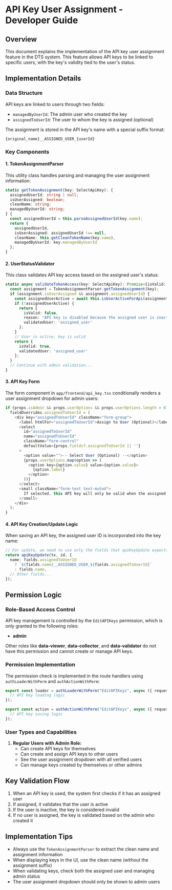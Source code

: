 # API Key User Assignment - Developer Guide

## Overview

This document explains the implementation of the API key user assignment feature in the DTS system. This feature allows API keys to be linked to specific users, with the key's validity tied to the user's status.

## Implementation Details

### Data Structure

API keys are linked to users through two fields:
- `managedByUserId`: The admin user who created the key
- `assignedToUserId`: The user to whom the key is assigned (optional)

The assignment is stored in the API key's name with a special suffix format:
```
{original_name}__ASSIGNED_USER_{userId}
```

### Key Components

#### 1. TokenAssignmentParser

This utility class handles parsing and managing the user assignment information:

```typescript
static getTokenAssignment(key: SelectApiKey): {
  assignedUserId: string | null;
  isUserAssigned: boolean;
  cleanName: string;
  managedByUserId: string;
} {
  const assignedUserId = this.parseAssignedUserId(key.name);
  return {
    assignedUserId,
    isUserAssigned: assignedUserId !== null,
    cleanName: this.getCleanTokenName(key.name),
    managedByUserId: key.managedByUserId
  };
}
```

#### 2. UserStatusValidator

This class validates API key access based on the assigned user's status:

```typescript
static async validateTokenAccess(key: SelectApiKey): Promise<{isValid: boolean, reason?: string, validatedUser?: 'admin' | 'assigned_user'}> {
  const assignment = TokenAssignmentParser.getTokenAssignment(key);
  if (assignment.isUserAssigned && assignment.assignedUserId) {
    const assignedUserActive = await this.isUserActiveForApi(assignment.assignedUserId);
    if (!assignedUserActive) {
      return {
        isValid: false,
        reason: "API key is disabled because the assigned user is inactive",
        validatedUser: 'assigned_user'
      };
    }
    // User is active, key is valid
    return {
      isValid: true,
      validatedUser: 'assigned_user'
    };
  }
  // Continue with admin validation...
}
```

#### 3. API Key Form

The form component in `app/frontend/api_key.tsx` conditionally renders a user assignment dropdown for admin users:

```typescript
if (props.isAdmin && props.userOptions && props.userOptions.length > 0) {
  fieldOverrides.assignedToUserId = (
    <div key="assignedToUserId" className="form-group">
      <label htmlFor="assignedToUserId">Assign to User (Optional)</label>
      <select
        id="assignedToUserId"
        name="assignedToUserId"
        className="form-control"
        defaultValue={props.fields?.assignedToUserId || ''}
      >
        <option value="">-- Select User (Optional) --</option>
        {props.userOptions.map(option => (
          <option key={option.value} value={option.value}>
            {option.label}
          </option>
        ))}
      </select>
      <small className="form-text text-muted">
        If selected, this API key will only be valid when the assigned user is active.
      </small>
    </div>
  );
}
```

#### 4. API Key Creation/Update Logic

When saving an API key, the assigned user ID is incorporated into the key name:

```typescript
// For update, we need to use only the fields that apiKeyUpdate expects
return apiKeyUpdate(tx, id, {
  name: fields.assignedToUserId 
    ? `${fields.name}__ASSIGNED_USER_${fields.assignedToUserId}` 
    : fields.name,
  // Other fields...
});
```

## Permission Logic

### Role-Based Access Control

API key management is controlled by the `EditAPIKeys` permission, which is only granted to the following roles:

- **admin**


Other roles like **data-viewer**, **data-collector**, and **data-validator** do not have this permission and cannot create or manage API keys.

### Permission Implementation

The permission check is implemented in the route handlers using `authLoaderWithPerm` and `authActionWithPerm`:

```typescript
export const loader = authLoaderWithPerm("EditAPIKeys", async ({ request, params }) => {
  // API key loading logic
});

export const action = authActionWithPerm("EditAPIKeys", async ({ request, params }) => {
  // API key saving logic
});
```

### User Types and Capabilities

1. **Regular Users with Admin Role:**
   - Can create API keys for themselves
   - Can create and assign API keys to other users
   - See the user assignment dropdown with all verified users
   - Can manage keys created by themselves or other admins


## Key Validation Flow

1. When an API key is used, the system first checks if it has an assigned user
2. If assigned, it validates that the user is active
3. If the user is inactive, the key is considered invalid
4. If no user is assigned, the key is validated based on the admin who created it

## Implementation Tips

- Always use the `TokenAssignmentParser` to extract the clean name and assignment information
- When displaying keys in the UI, use the clean name (without the assignment suffix)
- When validating keys, check both the assigned user and managing admin status
- The user assignment dropdown should only be shown to admin users

